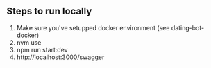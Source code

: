 ## Steps to run locally
1. Make sure you've setupped docker environment (see dating-bot-docker)
2. nvm use
3. npm run start:dev
4. http://localhost:3000/swagger
